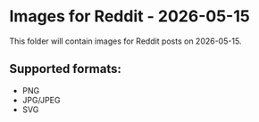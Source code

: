 # Images for Reddit - 2026-05-15

This folder will contain images for Reddit posts on 2026-05-15.

## Supported formats:
- PNG
- JPG/JPEG
- SVG
